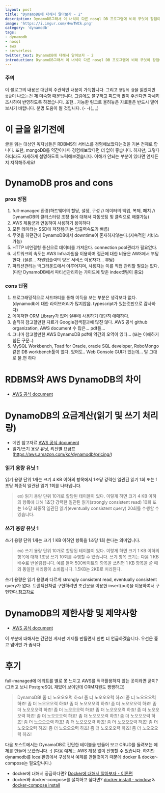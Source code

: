 ```yaml
---
layout: post
title: "DynamoDB에 대해서 알아보자 - 2"
description: DynamoDB그래서 이 녀석이 다른 nosql DB 프로그램에 비해 무엇이 장점이고 무엇이 한계야? 그리고 이거 비싸냐!?
image: 'https://i.imgur.com/HvwTWCk.png'
category: 'dynamodb'
tags:
- dynamodb
- nosql
- aws
- serverless
twitter_text: DynamoDB에 대해서 알아보자 - 2
introduction: DynamoDB그래서 이 녀석이 다른 nosql DB 프로그램에 비해 무엇이 장점이고 무엇이 한계야? 그리고 이거 비싸냐!?
---
```

### 주의

이 블로그의 내용은 대단히 주관적인 내용이 가득합니다.
그리고 `양질의 글`을 읽었지만 `똥글`이 나오는건 제 미숙함 때문입니다.
그럼에도 불구하고 피드백 많이 주신다면 자세히 조사하여 반영하도록 하겠습니다.
또한.. 가능한 링크로 올려놓은 자료들은 반드시 열어보시기 바랍니다. 분명 도움이 될 것입니다.
(- -)(_ _)

# 이 글을 읽기전에

글을 읽는 대상인 독자님들은 RDBMS의 서비스를 경험해보았다는것을 기본 전제로 합니다.
또한, mongoDB를 약간이나마 경험해보았다면 더 없이 좋습니다.
하지만, 그렇다 하더라도 자세하게 설명하도록 노력해보겠습니다. 이해가 안되는 부분이 있다면 언제든지 지적해주세요!

# DynamoDB pros and cons

### pros 장점

1. full-managed 환경(하드웨어의 할당, 설정, 구성 // 데이터의 백업, 복제, 패치 // DynamoDB의 클러스터링 조정 들에 대해서 자동셋팅 및 클릭으로 해결가능)
2. AWS 제품군과 연동하여 사용하기 용이하다
3. 모든 데이터는 SSD에 저장됨(기본 입출력속도가 빠름)
4. 무엇을 하던간에 DynamoDB에서 downtime이 존재하지않는다.(지속적인 서비스 가능)
5. HTTP 비연결형 통신으로 데이터를 가져온다. connection pool관리가 필요없다.
6. 네트워크의 속도는 AWS Infra자원을 이용하며 접근에 대한 비용은 AWS에서 부담한다. (물론... 자원입출력의 양은 서비스 이용자가... 부담)
7. 파티션관리는 백그라운드에서 이루어지며, 사용자는 이를 직접 관리할 필요는 없다. (다만 DynamoDB에서 파티션관리하는 가이드에 맞춘 index셋팅이 중요)

### cons 단점

1. 프로그래밍적으로 서드파티를 통해 이득을 보는 부분은 생각보다 없다. (dynamodb에 대한 라이브러리가 많지않음. typescript가 있는것만으로 감사하다)
2. 메이저한 ORM Library가 없어 실무에 사용하기 대단히 애매하다.
3. 솔직히 참고할만한 자료가 Google검색결과에 많진 않다. AWS 공식 github organization, AWS document 수 많은... pdf들...
4. 그나마 참고할만한 AWS DynamoDB pdf에 약간의 오역이 있다... (또는 이해하기 힘든 구문..)
5. MySQL Workbench, Toad for Oracle, oracle SQL developer, RoboMongo같은 DB workbench툴이 없다. 있어도.. Web Console GUI가 있는데... 말 그대로 불.편 하다

# RDBMS와 AWS DynamoDB의 차이

- [AWS 공식 document](https://docs.aws.amazon.com/ko_kr/amazondynamodb/latest/developerguide/SQLtoNoSQL.html)

# DynamoDB의 요금계산(읽기 및 쓰기 처리량)

- 메인 참고자료 [AWS 공식 document](https://docs.aws.amazon.com/ko_kr/amazondynamodb/latest/developerguide/ProvisionedThroughput.html)
- 읽기/쓰기 용량 유닛, 리전별 요금표(https://aws.amazon.com/ko/dynamodb/pricing/)

### 읽기 용량 유닛 1

읽기 용량 단위 1개는 크기 4 KB 이하의 항목에서 1초당 강력한 일관된 읽기 1회 또는 1초당 최종적 일관된 읽기 1회를 나타냅니다.

> ex) 읽기 용량 단위 10개로 할당된 테이블이 있다.
> 이렇게 하면 크기 4 KB 이하의 항목에 대해 1초당 강력한 일관된 읽기(strongly consistent read) 10회 
> 또는 1초당 최종적 일관된 읽기(eventually consistent query) 20회를 수행할 수 있습니다.

### 쓰기 용량 유닛 1

쓰기 용량 단위 1개는 크기 1 KB 이하인 항목을 1초당 1회 쓴다는 의미입니다.

> ex) 쓰기 용량 단위 10개로 할당된 테이블이 있다.
> 이렇게 하면 크기 1 KB 이하의 항목에 대해 1초당 쓰기 10회를 수행할 수 있습니다.
> 쓰기 항목 크기는 다음 1 KB 배수로 반올림됩니다. 예를 들어 500바이트의 항목을 쓰려면 1 KB 항목을 쓸 때와 동일한 처리량이 소비됩니다. 1.5KB는 2KB로 처리된다.

쓰기 용량은 읽기 용량과 다르게 strongly consistent read, eventually consistent query가 없다.
트랜젝션처럼 구현하려면 조건문을 이용한 insert(put)을 이용하여서 구현한다.[참고자료](https://stackoverflow.com/questions/27198804/are-dynamodb-conditional-writes-strongly-consistent)

# DynamoDB의 제한사항 및 제약사항

- [AWS 공식 document](https://docs.aws.amazon.com/ko_kr/amazondynamodb/latest/developerguide/Limits.html)

이 부분에 대해서는 간단한 게시판 예제를 만들면서 한번 더 언급하겠습니다. 우선은 훑고 넘어만 가 줍시다.

# 후기

full-managed에 메리트를 별로 못 느끼고 AWS를 적극활용하지 않는 곳이라면 굳이?(그러고 보니 PostgreSQL 재밌어 보이던데 ORM지원도 짱짱하고)

> DynamoDB!
> 좀 더 노오오오력 하죠! 좀 더 노오오오력 하죠! 좀 더 노오오오력 하죠! 좀 더 노오오오력 하죠! 좀 더 노오오오력 하죠!
> 좀 더 노오오오력 하죠! 좀 더 노오오오력 하죠! 좀 더 노오오오력 하죠! 좀 더 노오오오력 하죠! 좀 더 노오오오력 하죠!
> 좀 더 노오오오력 하죠! 좀 더 노오오오력 하죠! 좀 더 노오오오력 하죠! 좀 더 노오오오력 하죠! 좀 더 노오오오력 하죠!
> 좀 더 노오오오력 하죠! 좀 더 노오오오력 하죠! 좀 더 노오오오력 하죠! 좀 더 노오오오력 하죠! 좀 더 노오오오력 하죠!

다음 포스트에서는 DynamoDB로 간단한 테이블을 만들어 보고 CRUD를 돌려보는 예제를 만들어 보겠습니다. :)  (다음 예제는 AWS 계정 없이 진행할 수 있습니다. 하지만 dynamodb를 local환경에서 구성해서 예제를 만들것이기 때문에 docker & docker-compose는 필요합니다.)

- docker에 대해서 궁금하다면? [Docker에 대해서 알아보자 - 이론편](https://blog.drakejin.me/Docker-araboza-1/)
- docker와 docker-compose를 설치하고 싶다면? [docker install - window](https://docs.docker.com/docker-for-windows/) & [docker-compose install](https://docs.docker.com/compose/install/#prerequisites)